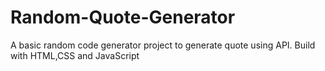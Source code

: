 # Random-Quote-Generator
A basic random code generator project to generate quote using API.
Build with HTML,CSS and JavaScript
